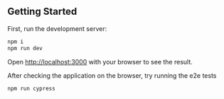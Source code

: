 ## Getting Started

First, run the development server:

```bash
npm i
npm run dev
```

Open [http://localhost:3000](http://localhost:3000) with your browser to see the result.


After checking the application on the browser, try running the e2e tests

```bash
npm run cypress
```
